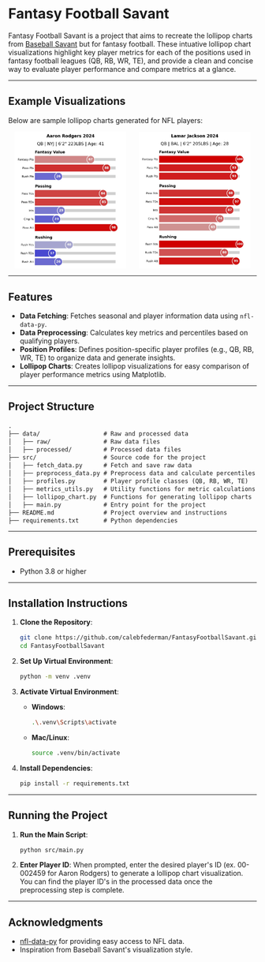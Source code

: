 # Fantasy Football Savant

Fantasy Football Savant is a project that aims to recreate the lollipop charts from [Baseball Savant](https://baseballsavant.mlb.com/) but for fantasy football. These intuative lollipop chart visualizations highlight key player metrics for each of the positions used in fantasy football leagues (QB, RB, WR, TE), and provide a clean and concise way to evaluate player performance and compare metrics at a glance.

---

## Example Visualizations

Below are sample lollipop charts generated for NFL players:

<div style="display: flex; justify-content: space-around; align-items: center;">
    <img src="./examples/example_visualization1.jpg" alt="Lollipop Chart Example 1" width="45%">
    <img src="./examples/example_visualization2.jpg" alt="Lollipop Chart Example 2" width="45%">
</div>

---

## Features

- **Data Fetching**: Fetches seasonal and player information data using `nfl-data-py`.
- **Data Preprocessing**: Calculates key metrics and percentiles based on qualifying players.
- **Position Profiles**: Defines position-specific player profiles (e.g., QB, RB, WR, TE) to organize data and generate insights.
- **Lollipop Charts**: Creates lollipop visualizations for easy comparison of player performance metrics using Matplotlib.

---

## Project Structure

```
.
├── data/                  # Raw and processed data
│   ├── raw/               # Raw data files
│   ├── processed/         # Processed data files
├── src/                   # Source code for the project
│   ├── fetch_data.py      # Fetch and save raw data
│   ├── preprocess_data.py # Preprocess data and calculate percentiles
│   ├── profiles.py        # Player profile classes (QB, RB, WR, TE)
│   ├── metrics_utils.py   # Utility functions for metric calculations
│   ├── lollipop_chart.py  # Functions for generating lollipop charts
│   ├── main.py            # Entry point for the project
├── README.md              # Project overview and instructions
├── requirements.txt       # Python dependencies
```

---

## Prerequisites

- Python 3.8 or higher

---

## Installation Instructions

1. **Clone the Repository**:

   ```bash
   git clone https://github.com/calebfederman/FantasyFootballSavant.git
   cd FantasyFootballSavant
   ```

2. **Set Up Virtual Environment**:

   ```bash
   python -m venv .venv
   ```

3. **Activate Virtual Environment**:

   - **Windows**:
     ```bash
     .\.venv\Scripts\activate
     ```
   - **Mac/Linux**:
     ```bash
     source .venv/bin/activate
     ```

4. **Install Dependencies**:

   ```bash
   pip install -r requirements.txt
   ```
   
---

## Running the Project

1. **Run the Main Script**:

   ```bash
   python src/main.py
   ```

2. **Enter Player ID**: When prompted, enter the desired player's ID (ex. 00-002459 for Aaron Rodgers) to generate a lollipop chart visualization. You can find the player ID's in the processed data once the preprocessing step is complete.

---

## Acknowledgments

- [nfl-data-py](https://pypi.org/project/nfl-data-py/) for providing easy access to NFL data.
- Inspiration from Baseball Savant's visualization style.

